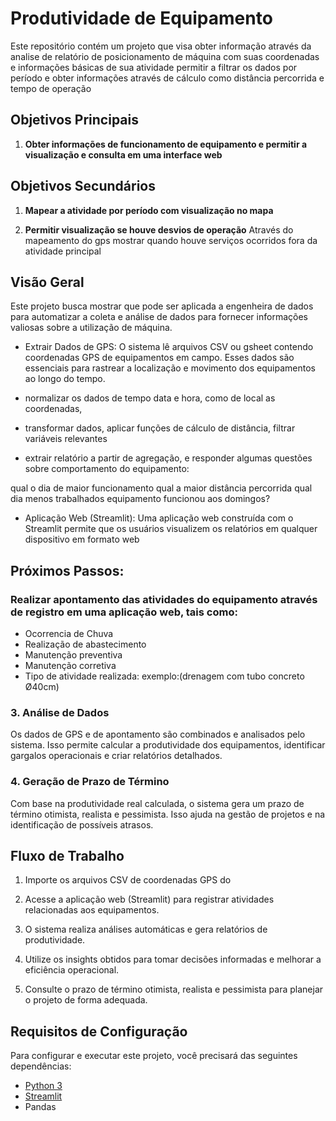 # Produtividade de Equipamento

Este repositório contém um projeto que visa obter informação através da analise de relatório de posicionamento de máquina com suas coordenadas e informações básicas de sua atividade permitir a filtrar os dados por período e obter informações através de cálculo como distância percorrida e tempo de operação 

## Objetivos Principais

1. **Obter informações de funcionamento de equipamento e permitir a visualização e consulta em uma interface web** 

## Objetivos Secundários

1. **Mapear a atividade por período com visualização no mapa**

2. **Permitir visualização se houve desvios de operação** Através do mapeamento do gps mostrar quando houve serviços ocorridos fora da atividade principal


## Visão Geral

Este projeto busca mostrar que pode ser aplicada a engenheira de dados para automatizar a coleta e análise de dados para fornecer informações valiosas sobre a utilização de máquina.

- Extrair Dados de GPS: O sistema lê arquivos CSV ou gsheet contendo coordenadas GPS de equipamentos em campo. Esses dados são essenciais para rastrear a localização e movimento dos equipamentos ao longo do tempo.

- normalizar os dados de tempo data e hora, como de local as coordenadas,

- transformar dados, aplicar funções de cálculo de distância, filtrar variáveis relevantes

- extrair relatório a partir de agregação, e responder algumas questões sobre comportamento do equipamento:

qual o dia de maior funcionamento
qual a maior distância percorrida
qual dia menos trabalhados
equipamento funcionou aos domingos?

- Aplicação Web (Streamlit): Uma aplicação web construída com o Streamlit permite que os usuários visualizem os relatórios em qualquer dispositivo em formato web

## Próximos Passos:

### Realizar apontamento das atividades do equipamento através de registro em uma aplicação web, tais como:
- Ocorrencia de Chuva
- Realização de abastecimento
- Manutenção preventiva
- Manutenção corretiva
- Tipo de atividade realizada: exemplo:(drenagem com tubo concreto Ø40cm)
  
### 3. Análise de Dados

Os dados de GPS e de apontamento são combinados e analisados pelo sistema. Isso permite calcular a produtividade dos equipamentos, identificar gargalos operacionais e criar relatórios detalhados.

### 4. Geração de Prazo de Término

Com base na produtividade real calculada, o sistema gera um prazo de término otimista, realista e pessimista. Isso ajuda na gestão de projetos e na identificação de possíveis atrasos.

## Fluxo de Trabalho

1. Importe os arquivos CSV de coordenadas GPS do

2. Acesse a aplicação web (Streamlit) para registrar atividades relacionadas aos equipamentos.

3. O sistema realiza análises automáticas e gera relatórios de produtividade.

4. Utilize os insights obtidos para tomar decisões informadas e melhorar a eficiência operacional.

5. Consulte o prazo de término otimista, realista e pessimista para planejar o projeto de forma adequada.

## Requisitos de Configuração

Para configurar e executar este projeto, você precisará das seguintes dependências:

- [Python 3](https://www.python.org/)
- [Streamlit](https://streamlit.io/)
- Pandas


